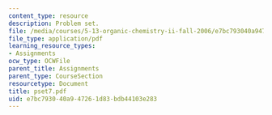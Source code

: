 ```yaml
---
content_type: resource
description: Problem set.
file: /media/courses/5-13-organic-chemistry-ii-fall-2006/e7bc793040a947261d83bdb44103e283_pset7.pdf
file_type: application/pdf
learning_resource_types:
- Assignments
ocw_type: OCWFile
parent_title: Assignments
parent_type: CourseSection
resourcetype: Document
title: pset7.pdf
uid: e7bc7930-40a9-4726-1d83-bdb44103e283
---
```


